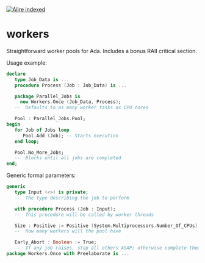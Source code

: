 [![Alire indexed](https://img.shields.io/endpoint?url=https://alire.ada.dev/badges/workers.json)](https://alire.ada.dev/crates/workers)

# workers

Straightforward worker pools for Ada. Includes a bonus RAII critical section.

Usage example:

```Ada
declare
   type Job_Data is ...
   procedure Process (Job : Job_Data) is ...

   package Parallel_Jobs is
     new Workers.Once (Job_Data, Process);
   --  Defaults to as many worker tasks as CPU cores

   Pool : Parallel_Jobs.Pool;
begin
   for Job of Jobs loop
      Pool.Add (Job); -- Starts execution
   end loop;

   Pool.No_More_Jobs;
   --  Blocks until all jobs are completed
end;
```

Generic formal parameters:

```Ada
generic
   type Input (<>) is private;
   --  The type describing the job to perform

   with procedure Process (Job : Input);
   --  This procedure will be called by worker threads

   Size : Positive := Positive (System.Multiprocessors.Number_Of_CPUs);
   --  How many workers will the pool have

   Early_Abort : Boolean := True;
   --  If any job raises, stop all others ASAP; otherwise complete them all.
package Workers.Once with Preelaborate is ...
```
